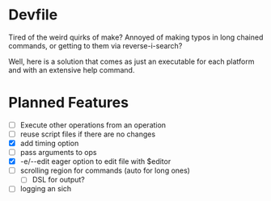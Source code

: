 # Devfile

Tired of the weird quirks of make? Annoyed of making typos in long chained commands, or getting to them via reverse-i-search?

Well, here is a solution that comes as just an executable for each platform and with an extensive help command.

# Planned Features

- [ ] Execute other operations from an operation
- [ ] reuse script files if there are no changes
- [x] add timing option
- [ ] pass arguments to ops
- [x] -e/--edit eager option to edit file with $editor
- [ ] scrolling region for commands (auto for long ones)
  - [ ] DSL for output?
- [ ] logging an sich

